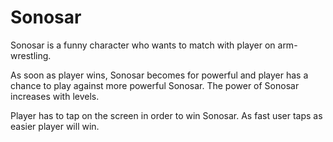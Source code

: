 # Sonosar
Sonosar is a funny character who wants to match with player on arm-wrestling.

As soon as player wins, Sonosar becomes for powerful and player has a chance to play against more powerful Sonosar. The power of Sonosar increases with levels.

Player has to tap on the screen in order to win Sonosar. As fast user taps as easier player will win.

